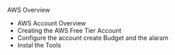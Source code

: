 AWS Overview

- AWS Account Overview
- Creating the AWS Free Tier Account
- Configure the account create Budget and the alaram
- Instal the Tools
  

